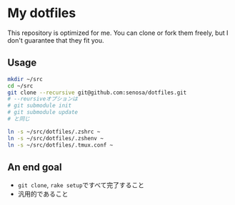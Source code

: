 # My dotfiles
This repository is optimized for me. You can clone or fork them freely, but I don't guarantee that they fit you.

## Usage

```sh
mkdir ~/src
cd ~/src
git clone --recursive git@github.com:senosa/dotfiles.git
# --reursiveオプションは
# git submodule init
# git submodule update
# と同じ

ln -s ~/src/dotfiles/.zshrc ~
ln -s ~/src/dotfiles/.zshenv ~
ln -s ~/src/dotfiles/.tmux.conf ~
```

## An end goal
* `git clone`, `rake setup`ですべて完了すること
* 汎用的であること
